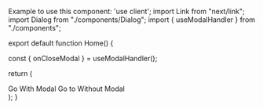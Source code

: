 Example to use this component: 
'use client';
import Link from "next/link";
import Dialog from "./components/Dialog";
import { useModalHandler } from "./components";

export default function Home() {

  const { onCloseModal } = useModalHandler();

  return (
    <div className="bg-red-50  border-current text-blue w-[400px] aspect-[16/3] relative">
      <Link href="/?showModal=y"> Go With Modal</Link>
      <Link href="/?showModal=dialog" className="underline">
        Go to Without Modal
      </Link>
      <Dialog modalType="dialog">
        <div className="w-96 bg-red-50 h-10">Dialog base</div>
        <button onClick={onCloseModal}>Close</button>
      </Dialog>
      <Dialog modalType="y">
        <div className="w-full bg-red-50 h-10">Dialog Y</div>
      </Dialog>
    </div>
  );
}
